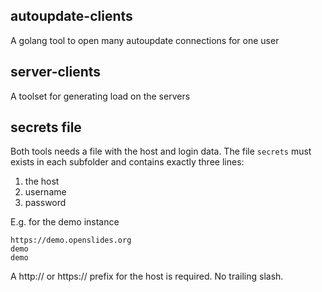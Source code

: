 ## autoupdate-clients

A golang tool to open many autoupdate connections for one user

## server-clients

A toolset for generating load on the servers

## secrets file

Both tools needs a file with the host and login data. The file ``secrets`` must exists in each subfolder and contains exactly three lines:

1) the host
2) username
3) password

E.g. for the demo instance

    https://demo.openslides.org
    demo
    demo

A http:// or https:// prefix for the host is required. No trailing slash.
